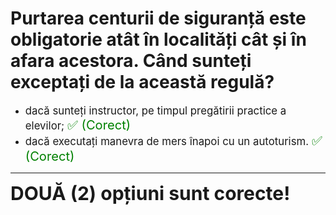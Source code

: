 # Purtarea centurii de siguranță este obligatorie atât în localități cât și în afara acestora. Când sunteți exceptați de la această regulă?

- <span style="font-size: larger;">dacă sunteți instructor, pe timpul pregătirii practice a elevilor; <span style="color: green; font-size: larger;">✅ (Corect)</span></span>
- <span style="font-size: larger;">dacă executați manevra de mers înapoi cu un autoturism. <span style="color: green; font-size: larger;">✅ (Corect)</span></span>

---

<span style="font-size: 30px; font-weight: bold;">**DOUĂ (2) opțiuni sunt corecte!**</span>